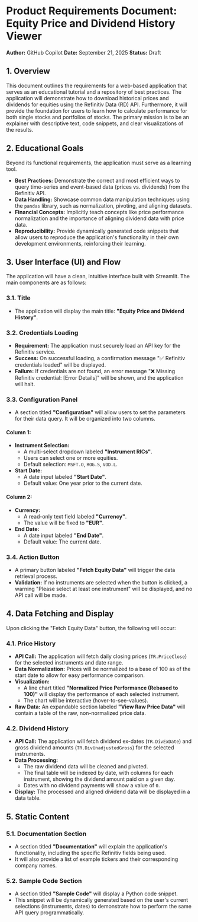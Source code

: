 # Product Requirements Document: Equity Price and Dividend History Viewer

**Author:** GitHub Copilot
**Date:** September 21, 2025
**Status:** Draft

## 1. Overview

This document outlines the requirements for a web-based application that serves as an educational tutorial and a repository of best practices. The application will demonstrate how to download historical prices and dividends for equities using the Refinitiv Data (RD) API. Furthermore, it will provide the foundation for users to learn how to calculate performance for both single stocks and portfolios of stocks. The primary mission is to be an explainer with descriptive text, code snippets, and clear visualizations of the results.

## 2. Educational Goals

Beyond its functional requirements, the application must serve as a learning tool.

- **Best Practices:** Demonstrate the correct and most efficient ways to query time-series and event-based data (prices vs. dividends) from the Refinitiv API.
- **Data Handling:** Showcase common data manipulation techniques using the `pandas` library, such as normalization, pivoting, and aligning datasets.
- **Financial Concepts:** Implicitly teach concepts like price performance normalization and the importance of aligning dividend data with price data.
- **Reproducibility:** Provide dynamically generated code snippets that allow users to reproduce the application's functionality in their own development environments, reinforcing their learning.

## 3. User Interface (UI) and Flow

The application will have a clean, intuitive interface built with Streamlit. The main components are as follows:

### 3.1. Title
- The application will display the main title: **"Equity Price and Dividend History"**.

### 3.2. Credentials Loading
- **Requirement:** The application must securely load an API key for the Refinitiv service.
- **Success:** On successful loading, a confirmation message "✅ Refinitiv credentials loaded" will be displayed.
- **Failure:** If credentials are not found, an error message "❌ Missing Refinitiv credential: [Error Details]" will be shown, and the application will halt.

### 3.3. Configuration Panel
- A section titled **"Configuration"** will allow users to set the parameters for their data query. It will be organized into two columns.

#### Column 1:
- **Instrument Selection:**
    - A multi-select dropdown labeled **"Instrument RICs"**.
    - Users can select one or more equities.
    - Default selection: `MSFT.O`, `ROG.S`, `VOD.L`.
- **Start Date:**
    - A date input labeled **"Start Date"**.
    - Default value: One year prior to the current date.

#### Column 2:
- **Currency:**
    - A read-only text field labeled **"Currency"**.
    - The value will be fixed to **"EUR"**.
- **End Date:**
    - A date input labeled **"End Date"**.
    - Default value: The current date.

### 3.4. Action Button
- A primary button labeled **"Fetch Equity Data"** will trigger the data retrieval process.
- **Validation:** If no instruments are selected when the button is clicked, a warning "Please select at least one instrument" will be displayed, and no API call will be made.

## 4. Data Fetching and Display

Upon clicking the "Fetch Equity Data" button, the following will occur:

### 4.1. Price History
- **API Call:** The application will fetch daily closing prices (`TR.PriceClose`) for the selected instruments and date range.
- **Data Normalization:** Prices will be normalized to a base of 100 as of the start date to allow for easy performance comparison.
- **Visualization:**
    - A line chart titled **"Normalized Price Performance (Rebased to 100)"** will display the performance of each selected instrument.
    - The chart will be interactive (hover-to-see-values).
- **Raw Data:** An expandable section labeled **"View Raw Price Data"** will contain a table of the raw, non-normalized price data.

### 4.2. Dividend History
- **API Call:** The application will fetch dividend ex-dates (`TR.DivExDate`) and gross dividend amounts (`TR.DivUnadjustedGross`) for the selected instruments.
- **Data Processing:**
    - The raw dividend data will be cleaned and pivoted.
    - The final table will be indexed by date, with columns for each instrument, showing the dividend amount paid on a given day.
    - Dates with no dividend payments will show a value of `0`.
- **Display:** The processed and aligned dividend data will be displayed in a data table.

## 5. Static Content

### 5.1. Documentation Section
- A section titled **"Documentation"** will explain the application's functionality, including the specific Refinitiv fields being used.
- It will also provide a list of example tickers and their corresponding company names.

### 5.2. Sample Code Section
- A section titled **"Sample Code"** will display a Python code snippet.
- This snippet will be dynamically generated based on the user's current selections (instruments, dates) to demonstrate how to perform the same API query programmatically.
